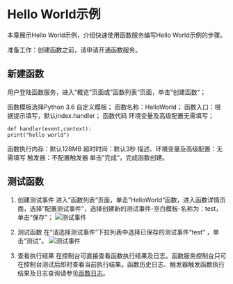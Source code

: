 
# Hello World示例
本章展示Hello World示例，介绍快速使用函数服务编写Hello World示例的步骤。

准备工作：创建函数之前，请申请开通函数服务。

## 新建函数
用户登陆函数服务，进入“概览”页面或”函数列表“页面，单击”创建函数“；

  函数模板选择Python 3.6 自定义模板；
  函数名称：HelloWorld；
  函数入口：根据提示填写，默认index.handler；
  函数代码
  环境变量及高级配置无需填写；
  ```
def handler(event,context):
  print("hello world")
```
  函数执行内存：默认128MB
  超时时间：默认3秒
  描述、环境变量及高级配置：无需填写
  触发器：不配置触发器
  单击”完成“，完成函数创建。

## 测试函数 
1. 创建测试事件
进入”函数列表“页面，单击”HelloWorld“函数，进入函数详情页面，选择”配置测试事件”，选择创建新的测试事件-空白模板-名称为：test，单击“保存”； 
![测试事件](https://github.com/jdcloudcom/cn/blob/functionservice/image/Elastic-Compute/functionservice/hello%20world%20test.PNG)

2. 测试函数
在“请选择测试事件”下拉列表中选择已保存的测试事件“test” ，单击“测试”。
![测试事件](https://github.com/jdcloudcom/cn/blob/functionservice/image/Elastic-Compute/functionservice/testwork.png)

3. 查看执行结果
在控制台可直接查看函数执行结果及日志。函数服务控制台只可在控制台测试后即时查看当前执行结果。函数历史日志、触发器触发函数执行结果及日志查询请参见[函数日志](../../Function-Service/Operation-Guide/log.md)。


